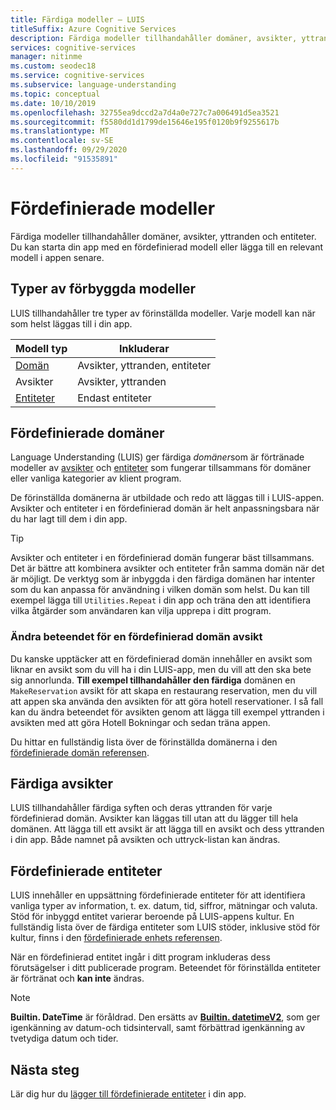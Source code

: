 ```yaml
---
title: Färdiga modeller – LUIS
titleSuffix: Azure Cognitive Services
description: Färdiga modeller tillhandahåller domäner, avsikter, yttranden och entiteter. Du kan starta din app med en fördefinierad domän eller lägga till en relevant domän i appen senare.
services: cognitive-services
manager: nitinme
ms.custom: seodec18
ms.service: cognitive-services
ms.subservice: language-understanding
ms.topic: conceptual
ms.date: 10/10/2019
ms.openlocfilehash: 32755ea9dccd2a7d4a0e727c7a006491d5ea3521
ms.sourcegitcommit: f5580dd1d1799de15646e195f0120b9f9255617b
ms.translationtype: MT
ms.contentlocale: sv-SE
ms.lasthandoff: 09/29/2020
ms.locfileid: "91535891"
---
```

# <a name="prebuilt-models"></a>Fördefinierade modeller

Färdiga modeller tillhandahåller domäner, avsikter, yttranden och entiteter. Du kan starta din app med en fördefinierad modell eller lägga till en relevant modell i appen senare. 

## <a name="types-of-prebuilt-models"></a>Typer av förbyggda modeller

LUIS tillhandahåller tre typer av förinställda modeller. Varje modell kan när som helst läggas till i din app. 

|Modell typ|Inkluderar|
|--|--|
|[Domän](luis-reference-prebuilt-domains.md)|Avsikter, yttranden, entiteter|
|Avsikter|Avsikter, yttranden|
|[Entiteter](luis-reference-prebuilt-entities.md)|Endast entiteter| 

## <a name="prebuilt-domains"></a>Fördefinierade domäner

Language Understanding (LUIS) ger färdiga *domäner*som är förtränade modeller av [avsikter](luis-how-to-add-intents.md) och [entiteter](luis-concept-entity-types.md) som fungerar tillsammans för domäner eller vanliga kategorier av klient program. 

De förinställda domänerna är utbildade och redo att läggas till i LUIS-appen. Avsikter och entiteter i en fördefinierad domän är helt anpassningsbara när du har lagt till dem i din app. 

> [!TIP]
> Avsikter och entiteter i en fördefinierad domän fungerar bäst tillsammans. Det är bättre att kombinera avsikter och entiteter från samma domän när det är möjligt.
> De verktyg som är inbyggda i den färdiga domänen har intenter som du kan anpassa för användning i vilken domän som helst. Du kan till exempel lägga till `Utilities.Repeat` i din app och träna den att identifiera vilka åtgärder som användaren kan vilja upprepa i ditt program. 

### <a name="changing-the-behavior-of-a-prebuilt-domain-intent"></a>Ändra beteendet för en fördefinierad domän avsikt

Du kanske upptäcker att en fördefinierad domän innehåller en avsikt som liknar en avsikt som du vill ha i din LUIS-app, men du vill att den ska bete sig annorlunda. **Till exempel tillhandahåller den färdiga** domänen en `MakeReservation` avsikt för att skapa en restaurang reservation, men du vill att appen ska använda den avsikten för att göra hotell reservationer. I så fall kan du ändra beteendet för avsikten genom att lägga till exempel yttranden i avsikten med att göra Hotell Bokningar och sedan träna appen. 

Du hittar en fullständig lista över de förinställda domänerna i den [fördefinierade domän referensen](./luis-reference-prebuilt-domains.md).

## <a name="prebuilt-intents"></a>Färdiga avsikter

LUIS tillhandahåller färdiga syften och deras yttranden för varje fördefinierad domän. Avsikter kan läggas till utan att du lägger till hela domänen. Att lägga till ett avsikt är att lägga till en avsikt och dess yttranden i din app. Både namnet på avsikten och uttryck-listan kan ändras.  

## <a name="prebuilt-entities"></a>Fördefinierade entiteter

LUIS innehåller en uppsättning fördefinierade entiteter för att identifiera vanliga typer av information, t. ex. datum, tid, siffror, mätningar och valuta. Stöd för inbyggd entitet varierar beroende på LUIS-appens kultur. En fullständig lista över de färdiga entiteter som LUIS stöder, inklusive stöd för kultur, finns i den [fördefinierade enhets referensen](./luis-reference-prebuilt-entities.md).

När en fördefinierad entitet ingår i ditt program inkluderas dess förutsägelser i ditt publicerade program. Beteendet för förinställda entiteter är förtränat och **kan inte** ändras. 

> [!NOTE]
> **Builtin. DateTime** är föråldrad. Den ersätts av [**Builtin. datetimeV2**](luis-reference-prebuilt-datetimev2.md), som ger igenkänning av datum-och tidsintervall, samt förbättrad igenkänning av tvetydiga datum och tider.

## <a name="next-steps"></a>Nästa steg

Lär dig hur du [lägger till fördefinierade entiteter](luis-prebuilt-entities.md) i din app.
